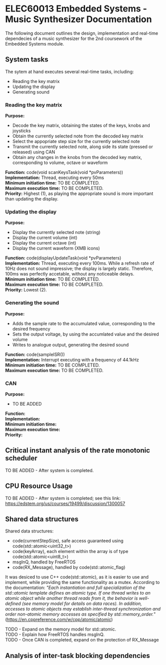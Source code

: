 # ELEC60013 Embedded Systems - Music Synthesizer Documentation
The following document outlines the design, implementation and real-time dependecies of a music synthesizer for the 2nd coursework of the Embedded Systems module.

## System tasks
The sytem at hand executes several real-time tasks, including:   
* Reading the key matrix  
* Updating the display  
* Generating sound  

### Reading the key matrix  
**Purpose:**  
* Decode the key matrix, obtaining the states of the keys, knobs and joysticks  
* Obtain the currently selected note from the decoded key matrix  
* Select the appopriate step size for the currently selected note  
* Transmit the currently selected note, along side its state (pressed or released) using CAN  
* Obtain any changes in the knobs from the decoded key matrix, corresponding to volume, octave or waveform  

**Function:** code(void scanKeysTask(void *pvParameters))  
**Implementation:** Thread, executing every 50ms  
**Minimum initiation time:** TO BE COMPLETED.  
**Maximum execution time:** TO BE COMPLETED.  
**Priority:** Highest (1), as playing the appropriate sound is more important than updating the display.  

### Updating the display  
**Purpose:**  
* Display the currently selected note (string)  
* Display the current volume (int)  
* Display the current octave (int)  
* Display the current waveform (XMB icons)  

**Function:** code(displayUpdateTask(void *pvParameters)  
**Implementation:** Thread, executing every 100ms. While a refresh rate of 10Hz does not sound impressive; the display is largely static. Therefore, 100ms was perfectly accetable, without any noticeable delays.  
**Minimum initiation time:** TO BE COMPLETED.    
**Maximum execution time:** TO BE COMPLETED.  
**Priority:** Lowest (2).  

### Generating the sound  
**Purpose:**  
* Adds the sample rate to the accumulated value, corresponding to the desired frequency  
* Sets the output voltage, by using the accumlated value and the desired volume  
* Writes to analogue output, generating the desired sound  

**Function:** code(sampleISR())  
**Implementation:**  Interrupt executing with a frequency of 44.1kHz  
**Minimum initiation time:** TO BE COMPLETED.   
**Maximum execution time:** TO BE COMPLETED.  

### CAN
**Purpose:**
* TO BE ADDED  

**Function:**  
**Implementation:**   
**Minimum initiation time:**   
**Maximum execution time:**   
**Priority:**   

## Critical instant analysis of the rate monotonic scheduler  
TO BE ADDED - After system is completed.  

## CPU Resource Usage  
TO BE ADDED - After system is completed; see this link: https://edstem.org/us/courses/19499/discussion/1300057  

## Shared data structures  
Shared data structures:  
* code(currentStepSize), safe access guaranteed using code(std::atomic<uint32_t>)  
* code(keyArray), each element within the array is of type code(std::atomic<uint8_t>)  
* msgInQ, handled by FreeRTOS  
* code(RX_Message), handled by code(std::atomic_flag)  

It was desiced to use C++ code(std::atomic), as it is easier to use and implement, while providing the same functionality as a mutex. According to the documentation: *"Each instantiation and full specialization of the std::atomic template defines an atomic type. If one thread writes to an atomic object while another thread reads from it, the behavior is well-defined (see memory model for details on data races). In addition, accesses to atomic objects may establish inter-thread synchronization and order non-atomic memory accesses as specified by std::memory_order.*"(https://en.cppreference.com/w/cpp/atomic/atomic) 

TODO - Expand on the memory model for std::atomic.  
TODO - Explain how FreeRTOS handles msgInQ.   
TODO - Once CAN is completed, expand on the protection of RX_Message  

## Analysis of inter-task blocking dependencies

